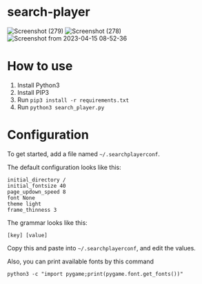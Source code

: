 ﻿# search-player

![Screenshot (279)](https://user-images.githubusercontent.com/92769408/232170267-8942584d-dd68-4e24-9acb-1a843a18d9ba.png)
![Screenshot (278)](https://user-images.githubusercontent.com/92769408/232170270-a68a05fa-0b85-49fd-b08a-b04774add538.png)
![Screenshot from 2023-04-15 08-52-36](https://user-images.githubusercontent.com/92769408/232171837-5772ca17-9144-48d8-9240-6e8d9397b17f.png)



# How to use
1.  Install Python3
2.  Install PIP3
3.  Run `pip3 install -r requirements.txt`
4.  Run `python3 search_player.py`

# Configuration
To get started, add a file named `~/.searchplayerconf`.

The default configuration looks like this:
```
initial_directory /
initial_fontsize 40
page_updown_speed 8
font None
theme light
frame_thinness 3
```

The grammar looks like this:
```
[key] [value]
```

Copy this and paste into `~/.searchplayerconf`, and edit the values.

Also, you can print available fonts by this command
```
python3 -c "import pygame;print(pygame.font.get_fonts())"
```
